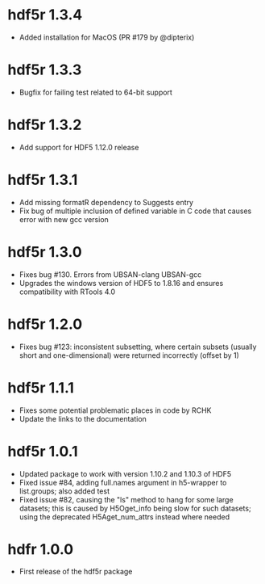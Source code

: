 # hdf5r 1.3.4
- Added installation for MacOS (PR #179 by @dipterix)

# hdf5r 1.3.3
- Bugfix for failing test related to 64-bit support

# hdf5r 1.3.2
- Add support for HDF5 1.12.0 release

# hdf5r 1.3.1
- Add missing formatR dependency to Suggests entry
- Fix bug of multiple inclusion of defined variable in C code that causes error with new gcc version

# hdf5r 1.3.0
- Fixes bug #130. Errors from UBSAN-clang UBSAN-gcc
- Upgrades the windows version of HDF5 to 1.8.16 and ensures compatibility with RTools 4.0

# hdf5r 1.2.0
- Fixes bug #123: inconsistent subsetting, where certain subsets (usually short and one-dimensional) were
  returned incorrectly (offset by 1)

# hdf5r 1.1.1
- Fixes some potential problematic places in code by RCHK
- Update the links to the documentation

# hdf5r 1.0.1
- Updated package to work with version 1.10.2 and 1.10.3 of HDF5
- Fixed issue #84, adding full.names argument in h5-wrapper to list.groups; also added test
- Fixed issue #82, causing the "ls" method to hang for some large datasets;
  this is caused by H5Oget_info being slow
  for such datasets; using the deprecated H5Aget_num_attrs instead where needed

# hdfr 1.0.0
- First release of the hdf5r package
